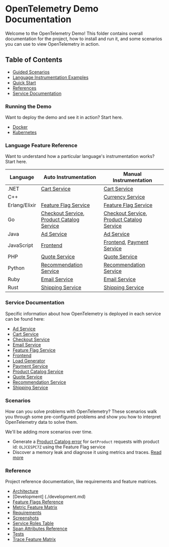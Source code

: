 # OpenTelemetry Demo Documentation

Welcome to the OpenTelemetry Demo! This folder contains overall documentation
for the project, how to install and run it, and some scenarios you can use to
view OpenTelemetry in action.

## Table of Contents

- [Guided Scenarios](#scenarios)
- [Language Instrumentation Examples](#language-feature-reference)
- [Quick Start](#running-the-demo)
- [References](#reference)
- [Service Documentation](#service-documentation)

### Running the Demo

Want to deploy the demo and see it in action? Start here.

- [Docker](./docker_deployment.md)
- [Kubernetes](./kubernetes_deployment.md)

### Language Feature Reference

Want to understand how a particular language's instrumentation works? Start
here.

| Language      | Auto Instrumentation                                                                                                | Manual Instrumentation                                                                                              |
|---------------|---------------------------------------------------------------------------------------------------------------------|---------------------------------------------------------------------------------------------------------------------|
| .NET          | [Cart Service](./services/cartservice.md)                                                                           | [Cart Service](./services/cartservice.md)                                                                           |
| C++           |                                                                                                                     | [Currency Service](./services/currencyservice.md)                                                                   |
| Erlang/Elixir | [Feature Flag Service](./services/featureflagservice.md)                                                            | [Feature Flag Service](./services/featureflagservice.md)                                                            |
| Go            | [Checkout Service](./services/checkoutservice.md), [Product Catalog Service]( ./services/productcatalogservice.md ) | [Checkout Service](./services/checkoutservice.md), [Product Catalog Service]( ./services/productcatalogservice.md ) |
| Java          | [Ad Service](./services/adservice.md)                                                                               | [Ad Service](./services/adservice.md)                                                                               |
| JavaScript    | [Frontend]( ./services/frontend.md )                                                                                | [Frontend](./services/frontend.md), [Payment Service](./services/paymentservice.md)                                 |
| PHP           | [Quote Service](./services/quoteservice.md)                                                                         | [Quote Service](./services/quoteservice.md)                                                                         |
| Python        | [Recommendation Service](./services/recommendationservice.md)                                                       | [Recommendation Service](./services/recommendationservice.md)                                                       |
| Ruby          | [Email Service](./services/emailservice.md)                                                                         | [Email Service](./services/emailservice.md)                                                                         |
| Rust          | [Shipping Service](./services/shippingservice.md)                                                                   | [Shipping Service](./services/shippingservice.md)                                                                   |

### Service Documentation

Specific information about how OpenTelemetry is deployed in each service can be
found here:

- [Ad Service](./services/adservice.md)
- [Cart Service](./services/cartservice.md)
- [Checkout Service](./services/checkoutservice.md)
- [Email Service](./services/emailservice.md)
- [Feature Flag Service](./services/featureflagservice.md)
- [Frontend](./services/frontend.md)
- [Load Generator](./services/loadgenerator.md)
- [Payment Service](./services/paymentservice.md)
- [Product Catalog Service](./services/productcatalogservice.md)
- [Quote Service](./services/quoteservice.md)
- [Recommendation Service](./services/recommendationservice.md)
- [Shipping Service](./services/shippingservice.md)

### Scenarios

How can you solve problems with OpenTelemetry? These scenarios walk you through
some pre-configured problems and show you how to interpret OpenTelemetry data to
solve them.

We'll be adding more scenarios over time.

- Generate a [Product Catalog error](feature_flags.md) for `GetProduct` requests
  with product id: `OLJCESPC7Z` using the Feature Flag service
- Discover a memory leak and diagnose it using metrics and traces. [Read more](./scenarios/recommendation_cache.md)

### Reference

Project reference documentation, like requirements and feature matrices.

- [Architecture](./current_architecture.md)
- [Development] (./development.md)
- [Feature Flags Reference](./feature_flags.md)
- [Metric Feature Matrix](./metric_service_features.md)
- [Requirements](./requirements/)
- [Screenshots](./demo_screenshots.md)
- [Service Roles Table](./service_table.md)
- [Span Attributes Reference](./manual_span_attributes.md)
- [Tests](./tests.md)
- [Trace Feature Matrix](./trace_service_features.md)
